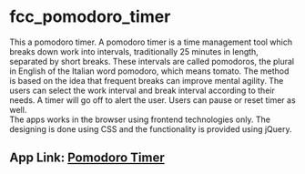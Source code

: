 # fcc_pomodoro_timer
This a pomodoro timer. A pomodoro timer is a time management tool which breaks down work into intervals, traditionally 25 minutes in length, separated by short breaks. These intervals are called pomodoros, the plural in English of the Italian word pomodoro, which means tomato. The method is based on the idea that frequent breaks can improve mental agility.
The users can select the work interval and break interval according to their needs. A timer will go off to alert the user. Users can pause or reset timer as well.<br>
The apps works in the browser using frontend technologies only. The designing is done using CSS and the functionality is provided using jQuery.

<h2>App Link: <a href="http://codepen.io/drsherlock/full/bVBgqK/" target="_blank">Pomodoro Timer</a></h2>
